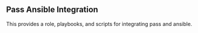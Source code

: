 Pass Ansible Integration
------------------------

This provides a role, playbooks, and scripts for integrating pass and ansible.
